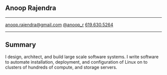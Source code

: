 ## Anoop Rajendra

----------------------------------------------------------- ----------------------------------------- ------------------------------
[anoop.rajendra@gmail.com](mailto:anoop.rajendra@gmail.com) [\@anoop_r](https://twitter.com/anoop_r/) [619.630.5264](tel:6196305264)
----------------------------------------------------------- ----------------------------------------- ------------------------------

## Summary

I design, architect, and build large scale software systems. I write
software to automate installation, deployment, and configuration of
Linux on to clusters of hundreds of compute, and storage servers.


